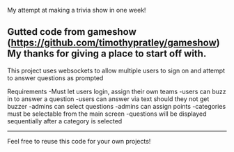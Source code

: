 My attempt at making a trivia show in one week!

Gutted code from gameshow (https://github.com/timothypratley/gameshow)
My thanks for giving a place to start off with.
--------------------------------

This project uses websockets to allow multiple users to sign on and attempt to answer questions as prompted

Requirements
-Must let users login, assign their own teams
-users can buzz in to answer a question
-users can answer via text should they not get buzzer
-admins can select questions
-admins can assign points
-categories must be selectable from the main screen
-questions will be displayed sequentially after a category is selected


--------------------------------

Feel free to reuse this code for your own projects!